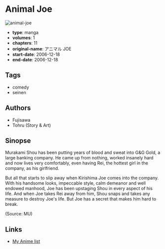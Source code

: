 # Animal Joe

![animal-joe](https://cdn.myanimelist.net/images/manga/2/164968.jpg)

-   **type**: manga
-   **volumes**: 1
-   **chapters**: 11
-   **original-name**: アニマル JOE
-   **start-date**: 2006-12-18
-   **end-date**: 2006-12-18

## Tags

-   comedy
-   seinen

## Authors

-   Fujisawa
-   Tohru (Story & Art)

## Sinopse

Murakami Shou has been putting years of blood and sweat into G&G Gold, a large banking company. He came up from nothing, worked insanely hard and now lives very comfortably, even having Rei, the hottest girl in the company, as his girlfriend.

But all that starts to slip away when Kirishima Joe comes into the company. With his handsome looks, impeccable style, calm demeanor and well endowed manhood, Joe has been upstaging Shou in every aspect of his life. And when Joe takes Rei away from him, Shou snaps and takes any measure to destroy Joe's life. But Joe has a secret that makes him hard to break.

(Source: MU)

## Links

-   [My Anime list](https://myanimelist.net/manga/93360/Animal_Joe)
